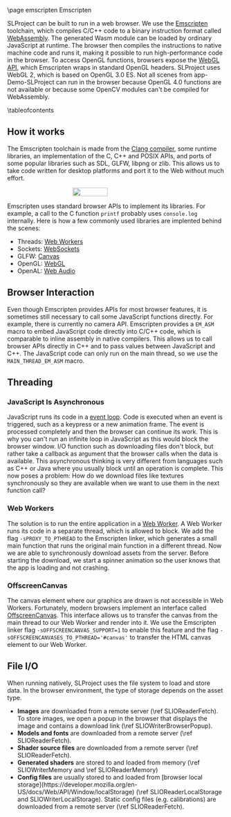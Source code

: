 \page emscripten Emscripten

SLProject can be built to run in a web browser. We use the [Emscripten](https://emscripten.org/) toolchain, which compiles C/C++ code to a binary instruction format called [WebAssembly](https://webassembly.org/). The generated Wasm module can be loaded by ordinary JavaScript at runtime. The browser then compiles the instructions to native machine code and runs it, making it possible to run high-performance code in the browser. To access OpenGL functions, browsers expose the [WebGL API](https://developer.mozilla.org/en-US/docs/Web/API/WebGL_API), which Emscripten wraps in standard OpenGL headers. SLProject uses WebGL 2, which is based on OpenGL 3.0 ES. 
Not all scenes from app-Demo-SLProject can run in the browser because OpenGL 4.0 functions are not available or because some OpenCV modules can't be compiled for WebAssembly.

\tableofcontents

<h2>How it works</h2>

The Emscripten toolchain is made from the [Clang compiler](https://clang.llvm.org/), some runtime libraries, an implementation of the C, C++ and POSIX APIs, and ports of some popular libraries such as SDL, GLFW, libpng or zlib. This allows us to take code written for desktop platforms and port it to the Web without much effort.

<div style="width: 100%; justify-content: center; display: flex">
    <img src="https://pallas.ti.bfh.ch/slproject/images/emscripten_apis.svg" width="40%">
</div>

Emscripten uses standard browser APIs to implement its libraries. For example, a call to the C function ```printf``` probably uses ```console.log``` internally. Here is how a few commonly used libraries are implented behind the scenes:

- Threads: [Web Workers](https://developer.mozilla.org/en-US/docs/Web/API/Web_Workers_API)
- Sockets: [WebSockets](https://developer.mozilla.org/en-US/docs/Web/API/WebSockets_API)
- GLFW: [Canvas](https://developer.mozilla.org/en-US/docs/Web/API/Canvas_API)
- OpenGL: [WebGL](https://developer.mozilla.org/en-US/docs/Web/API/WebGL_API)
- OpenAL: [Web Audio](https://developer.mozilla.org/en-US/docs/Web/API/Web_Audio_API)

<h2>Browser Interaction</h2>

Even though Emscripten provides APIs for most browser features, it is sometimes still necessary to call some JavaScript functions directly. For example, there is currently no camera API. Emscripten provides a ```EM_ASM``` macro to embed JavaScript code directly into C/C++ code, which is comparable to inline assembly in native compilers. This allows us to call browser APIs directly in C++ and to pass values between JavaScript and C++. The JavaScript code can only run on the main thread, so we use the ```MAIN_THREAD_EM_ASM``` macro.

<h2>Threading</h2>

<h3>JavaScript Is Asynchronous</h3>

JavaScript runs its code in a [event loop](https://developer.mozilla.org/en-US/docs/Web/JavaScript/Event_loop). Code is executed when an event
is triggered, such as a keypress or a new animation frame. The event is processed completely and then the browser can continue its work. This
is why you can't run an infinite loop in JavaScript as this would block the browser window. I/O function such as downloading files don't
block, but rather take a callback as argument that the browser calls when the data is available. This asynchronous thinking is very different
from languages such as C++ or Java where you usually block until an operation is complete. This now poses a problem: How do we download files
like textures synchronously so they are available when we want to use them in the next function call?

<h3>Web Workers</h3>

The solution is to run the entire application in a [Web Worker](https://developer.mozilla.org/en-US/docs/Web/API/Web_Workers_API). A
Web Worker runs its code in a separate thread, which is allowed to block. We add the flag ```-sPROXY_TO_PTHREAD``` to the Emscripten linker,
which generates a small main function that runs the original main function in a different thread. Now we are able to synchronously download assets from the server. Before starting the download, we start a spinner animation so the user knows that the app is loading and not crashing.

<h3>OffscreenCanvas</h3>

The canvas element where our graphics are drawn is not accessible in Web Workers. Fortunately, modern browsers implement
an interface called [OffscreenCanvas](https://developer.mozilla.org/en-US/docs/Web/API/OffscreenCanvas). This interface allows us to
transfer the canvas from the main thread to our Web Worker and render into it. We use the Emscripten linker flag ```-sOFFSCREENCANVAS_SUPPORT=1```
to enable this feature and the flag ```-sOFFSCREENCANVASES_TO_PTHREAD='#canvas'``` to transfer the HTML canvas element to our Web Worker.

<h2>File I/O</h2>

When running natively, SLProject uses the file system to load and store data. In the browser environment, the type of storage depends on the asset type.

<ul>
<li>
    <b>Images</b> are downloaded from a remote server (\ref SLIOReaderFetch). To store images, we open a popup in the browser that displays the image and contains a download link (\ref SLIOWriterBrowserPopup).
</li>
<li>
    <b>Models and fonts</b> are downloaded from a remote server (\ref SLIOReaderFetch).
</li>
<li>
    <b>Shader source files</b> are downloaded from a remote server (\ref SLIOReaderFetch).
</li>
<li>
    <b>Generated shaders</b> are stored to and loaded from memory (\ref SLIOWriterMemory and \ref SLIOReaderMemory)
</li>
<li>
    <b>Config files</b> are usually stored to and loaded from [browser local storage](https://developer.mozilla.org/en-US/docs/Web/API/Window/localStorage) (\ref SLIOReaderLocalStorage and SLIOWriterLocalStorage). Static config files (e.g. calibrations) are downloaded from a remote server (\ref SLIOReaderFetch).
</li>
</ul>
